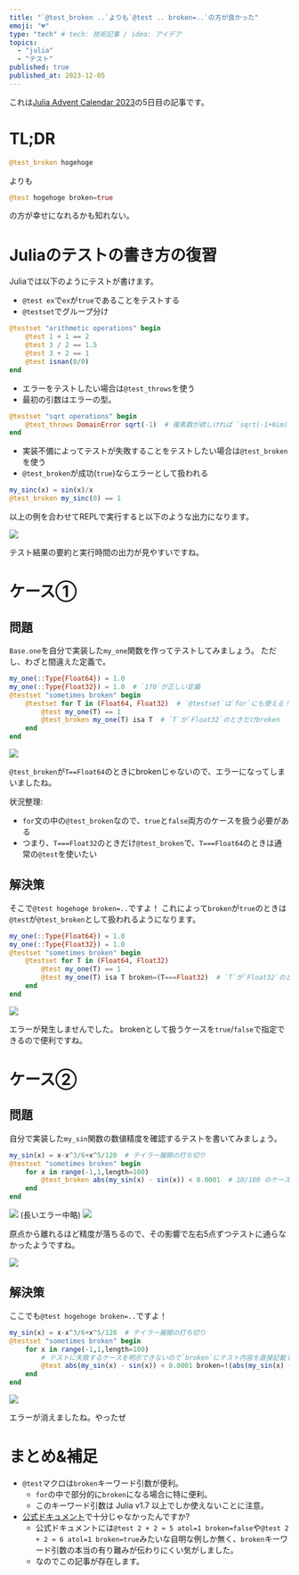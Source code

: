 ```yaml
---
title: "`@test_broken ..`よりも`@test .. broken=..`の方が良かった"
emoji: "💔"
type: "tech" # tech: 技術記事 / idea: アイデア
topics:
  - "julia"
  - "テスト"
published: true
published_at: 2023-12-05
---
```


これは[Julia Advent Calendar 2023](https://qiita.com/advent-calendar/2023/julia)の5日目の記事です。

# TL;DR

```julia
@test_broken hogehoge
```

よりも

```julia
@test hogehoge broken=true
```

の方が幸せになれるかも知れない。

# Juliaのテストの書き方の復習

Juliaでは以下のようにテストが書けます。

* `@test ex`で`ex`が`true`であることをテストする
* `@testset`でグループ分け

```julia
@testset "arithmetic operations" begin
    @test 1 + 1 == 2
    @test 3 / 2 == 1.5
    @test 3 ÷ 2 == 1
    @test isnan(0/0)
end
```

* エラーをテストしたい場合は`@test_throws`を使う
* 最初の引数はエラーの型。

```julia
@testset "sqrt operations" begin
    @test_throws DomainError sqrt(-1)  # 複素数が欲しければ `sqrt(-1+0im)`と書けば良い
end
```

* 実装不備によってテストが失敗することをテストしたい場合は`@test_broken`を使う
* `@test_broken`が成功(`true`)ならエラーとして扱われる

```julia
my_sinc(x) = sin(x)/x
@test_broken my_sinc(0) == 1
```

以上の例を合わせてREPLで実行すると以下のような出力になります。

![](https://storage.googleapis.com/zenn-user-upload/0a1fab3b6736-20231204.png)

テスト結果の要約と実行時間の出力が見やすいですね。

# ケース①
## 問題
`Base.one`を自分で実装した`my_one`関数を作ってテストしてみましょう。
ただし、わざと間違えた定義で。

```julia
my_one(::Type{Float64}) = 1.0
my_one(::Type{Float32}) = 1.0  # `1f0`が正しい定義
@testset "sometimes broken" begin
    @testset for T in (Float64, Float32)  # `@testset`は`for`にも使える！
        @test my_one(T) == 1
        @test_broken my_one(T) isa T  # `T`が`Float32`のときだけbroken
    end
end
```

![](https://storage.googleapis.com/zenn-user-upload/a65c371b9a31-20231204.png)

`@test_broken`が`T==Float64`のときにbrokenじゃないので、エラーになってしまいましたね。

状況整理:

* `for`文の中の`@test_broken`なので、`true`と`false`両方のケースを扱う必要がある
* つまり、`T===Float32`のときだけ`@test_broken`で、`T===Float64`のときは通常の`@test`を使いたい

## 解決策
そこで`@test hogehoge broken=..`ですよ！
これによって`broken`が`true`のときは`@test`が`@test_broken`として扱われるようになります。

```julia
my_one(::Type{Float64}) = 1.0
my_one(::Type{Float32}) = 1.0
@testset "sometimes broken" begin
    @testset for T in (Float64, Float32)
        @test my_one(T) == 1
        @test my_one(T) isa T broken=(T===Float32)  # `T`が`Float32`のときだけbroken
    end
end
```

![](https://storage.googleapis.com/zenn-user-upload/bc2cbc0b815d-20231204.png)

エラーが発生しませんでした。
brokenとして扱うケースを`true`/`false`で指定できるので便利ですね。

# ケース②
## 問題
自分で実装した`my_sin`関数の数値精度を確認するテストを書いてみましょう。

```julia
my_sin(x) = x-x^3/6+x^5/120  # テイラー展開の打ち切り
@testset "sometimes broken" begin
    for x in range(-1,1,length=100)
        @test_broken abs(my_sin(x) - sin(x)) < 0.0001  # 10/100 のケースでbroken
    end
end
```

![](https://storage.googleapis.com/zenn-user-upload/870c6e30e22e-20231204.png)
(長いエラー中略)
![](https://storage.googleapis.com/zenn-user-upload/039f28b6560d-20231204.png)

原点から離れるほど精度が落ちるので、その影響で左右5点ずつテストに通らなかったようですね。

![](https://storage.googleapis.com/zenn-user-upload/f6ed792ab973-20231204.png)

## 解決策
ここでも`@test hogehoge broken=..`ですよ！

```julia
my_sin(x) = x-x^3/6+x^5/120  # テイラー展開の打ち切り
@testset "sometimes broken" begin
    for x in range(-1,1,length=100)
        # テストに失敗するケースを明示できないので`broken`にテスト内容を直接記載すればOK
        @test abs(my_sin(x) - sin(x)) < 0.0001 broken=!(abs(my_sin(x) - sin(x)) < 0.0001)
    end
end
```

![](https://storage.googleapis.com/zenn-user-upload/a1b5ffff277e-20231204.png)

エラーが消えましたね。やったぜ

# まとめ&補足

* `@test`マクロは`broken`キーワード引数が便利。
  * `for`の中で部分的に`broken`になる場合に特に便利。
  * このキーワード引数は Julia v1.7 以上でしか使えないことに注意。
* [公式ドキュメント](https://docs.julialang.org/en/v1.9/stdlib/Test/#Test.@test)で十分じゃなかったんですか?
  * 公式ドキュメントには`@test 2 + 2 ≈ 5 atol=1 broken=false`や`@test 2 + 2 ≈ 6 atol=1 broken=true`みたいな自明な例しか無く、`broken`キーワード引数の本当の有り難みが伝わりにくい気がしました。
  * なのでこの記事が存在します。
